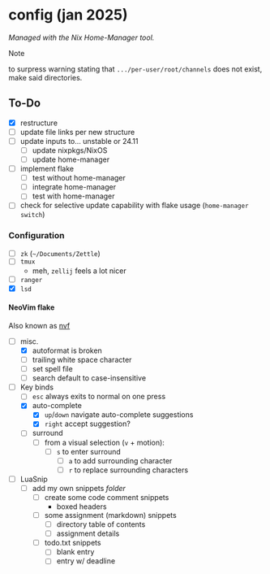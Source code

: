# config (jan 2025)

_Managed with the Nix Home-Manager tool._

> [!NOTE]
> to surpress warning stating that `.../per-user/root/channels` does not exist,
> make said directories.

## To-Do

- [x] restructure
- [ ] update file links per new structure
- [ ] update inputs to... unstable or 24.11
  - [ ] update nixpkgs/NixOS
  - [ ] update home-manager
- [ ] implement flake
  - [ ] test without home-manager
  - [ ] integrate home-manager
  - [ ] test with home-manager
- [ ] check for selective update capability with flake usage
      (`home-manager switch`)

### Configuration

- [ ] `zk` (`~/Documents/Zettle`)
- [ ] `tmux`
  - meh, `zellij` feels a lot nicer
- [ ] `ranger`
- [x] `lsd`

#### NeoVim flake

Also known as [nvf](https://github.com/NotAShelf/nvf)

- [ ] misc.
  - [x] autoformat is broken
  - [ ] trailing white space character
  - [ ] set spell file
  - [ ] search default to case-insensitive
- [ ] Key binds
  - [ ] `esc` always exits to normal on one press
  - [x] auto-complete
    - [x] `up`/`down` navigate auto-complete suggestions
    - [x] `right` accept suggestion?
  - [ ] surround
    - [ ] from a visual selection (`v` + motion):
      - [ ] `s` to enter surround
        - [ ] `a` to add surrounding character
        - [ ] `r` to replace surrounding characters
- [ ] LuaSnip
  - [ ] add my own snippets _folder_
    - [ ] create some code comment snippets
      - boxed headers
    - [ ] some assignment (markdown) snippets
      - [ ] directory table of contents
      - [ ] assignment details
    - [ ] todo.txt snippets
      - [ ] blank entry
      - [ ] entry w/ deadline
